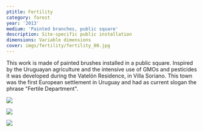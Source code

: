 ```yaml
---
ptitle: Fertility
category: forest
year: '2013'
medium: 'Painted branches, public square'
description: Site-specific public installation
dimensions: Variable dimensions
cover: imgs/fertility/fertility_00.jpg
---
```

This work is made of painted brushes installed in a public square. Inspired by the Uruguayan agriculture and the intensive use of GMOs and pesticides it was developed during the Vatelón Residence, in Villa Soriano. This town was the first European settlement in Uruguay and had as current slogan the phrase "Fertile Department".

![]({{site.baseurl}}/imgs/fertility/fertility_01.jpg)

![]({{site.baseurl}}/imgs/fertility/fertility_02.jpg)

![]({{site.baseurl}}/imgs/fertility/fertility_03.jpg)
